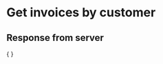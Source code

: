 # Get invoices by customer

<tabs>
  <tab title="PHP5">
<code-block lang="PHP">
<![CDATA[
// Work in progress
]]>
</code-block>
  </tab>
  <tab title="PHP8">
<code-block lang="PHP">
<![CDATA[
// Work in progress
]]>
</code-block>
  </tab>
  <tab title="C#">
<code-block lang="c#">
<![CDATA[
// Work in progress
]]>
</code-block>
  </tab>
  <tab title="Python">
<code-block lang="Python">
<![CDATA[
# Work in progress
]]>
</code-block>
  </tab>
</tabs>

## Response from server
<code-block lang="json">
{
}
</code-block>